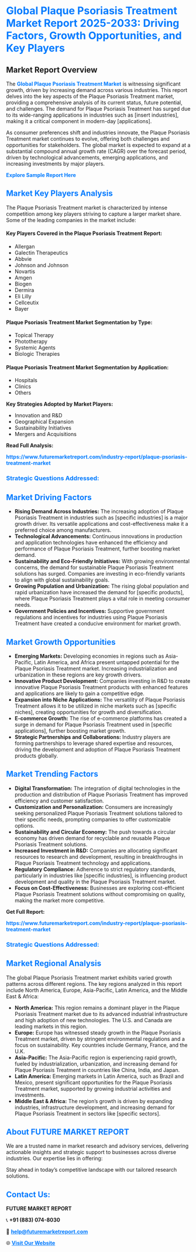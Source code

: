 <h1 style="color: #007BFF;">Global Plaque Psoriasis Treatment Market Report 2025-2033: Driving Factors, Growth Opportunities, and Key Players</h1>

<section id="overview">
<h2>Market Report Overview</h2>
<p>The <a href="https://www.futuremarketreport.com/industry-report/plaque-psoriasis-treatment-market" style="color: #007BFF; text-decoration: none;"><strong>Global Plaque Psoriasis Treatment Market</strong></a> is witnessing significant growth, driven by increasing demand across various industries. This report delves into the key aspects of the Plaque Psoriasis Treatment market, providing a comprehensive analysis of its current status, future potential, and challenges. The demand for Plaque Psoriasis Treatment has surged due to its wide-ranging applications in industries such as [insert industries], making it a critical component in modern-day [applications].</p>
<p>As consumer preferences shift and industries innovate, the Plaque Psoriasis Treatment market continues to evolve, offering both challenges and opportunities for stakeholders. The global market is expected to expand at a substantial compound annual growth rate (CAGR) over the forecast period, driven by technological advancements, emerging applications, and increasing investments by major players.</p>
</section>

<section id="overview">
<p><a href="https://www.futuremarketreport.com/request-sample/reportId=77223" style="color: #007BFF; text-decoration: none;"><strong>Explore Sample Report Here</strong></a></p>
</section>

<section id="key-players">
<h2 style="color: #007BFF;">Market Key Players Analysis</h2>
<p>The Plaque Psoriasis Treatment market is characterized by intense competition among key players striving to capture a larger market share. Some of the leading companies in the market include:</p>
<h4>Key Players Covered in the Plaque Psoriasis Treatment Report:</h4>
<ul><li>Allergan</li><li>Galectin Therapeutics</li><li>Abbvie</li><li>Johnson and Johnson</li><li>Novartis</li><li>Amgen</li><li>Biogen</li><li>Dermira</li><li>Eli Lilly</li><li>Cellceutix</li><li>Bayer</li></ul>
<h4>Plaque Psoriasis Treatment Market Segmentation by Type:</h4>
<ul><li>Topical Therapy</li><li>Phototherapy</li><li>Systemic Agents</li><li>Biologic Therapies</li></ul>

<h4>Plaque Psoriasis Treatment Market Segmentation by Application:</h4>
<ul><li>Hospitals</li><li>Clinics</li><li>Others</li></ul>
<p><strong>Key Strategies Adopted by Market Players:</strong></p>
<ul>
<li>Innovation and R&D</li>
<li>Geographical Expansion</li>
<li>Sustainability Initiatives</li>
<li>Mergers and Acquisitions</li>
</ul>
</section>

<section>
<p><strong>Read Full Analysis: </strong></p><a href="https://www.futuremarketreport.com/industry-report/plaque-psoriasis-treatment-market" style="color: #007BFF; text-decoration: none;"><strong>https://www.futuremarketreport.com/industry-report/plaque-psoriasis-treatment-market</strong></a>
<h3 style="color: #007BFF;">Strategic Questions Addressed:</h3>
</section>

<section id="driving-factors">
<h2 style="color: #007BFF;">Market Driving Factors</h2>
<ul>
<li><strong>Rising Demand Across Industries:</strong> The increasing adoption of Plaque Psoriasis Treatment in industries such as [specific industries] is a major growth driver. Its versatile applications and cost-effectiveness make it a preferred choice among manufacturers.</li>
<li><strong>Technological Advancements:</strong> Continuous innovations in production and application technologies have enhanced the efficiency and performance of Plaque Psoriasis Treatment, further boosting market demand.</li>
<li><strong>Sustainability and Eco-Friendly Initiatives:</strong> With growing environmental concerns, the demand for sustainable Plaque Psoriasis Treatment solutions has surged. Companies are investing in eco-friendly variants to align with global sustainability goals.</li>
<li><strong>Growing Population and Urbanization:</strong> The rising global population and rapid urbanization have increased the demand for [specific products], where Plaque Psoriasis Treatment plays a vital role in meeting consumer needs.</li>
<li><strong>Government Policies and Incentives:</strong> Supportive government regulations and incentives for industries using Plaque Psoriasis Treatment have created a conducive environment for market growth.</li>
</ul>
</section>

<section id="growth-opportunities">
<h2 style="color: #007BFF;">Market Growth Opportunities</h2>
<ul>
<li><strong>Emerging Markets:</strong> Developing economies in regions such as Asia-Pacific, Latin America, and Africa present untapped potential for the Plaque Psoriasis Treatment market. Increasing industrialization and urbanization in these regions are key growth drivers.</li>
<li><strong>Innovative Product Development:</strong> Companies investing in R&D to create innovative Plaque Psoriasis Treatment products with enhanced features and applications are likely to gain a competitive edge.</li>
<li><strong>Expansion into Niche Applications:</strong> The versatility of Plaque Psoriasis Treatment allows it to be utilized in niche markets such as [specific niches], creating opportunities for growth and diversification.</li>
<li><strong>E-commerce Growth:</strong> The rise of e-commerce platforms has created a surge in demand for Plaque Psoriasis Treatment used in [specific applications], further boosting market growth.</li>
<li><strong>Strategic Partnerships and Collaborations:</strong> Industry players are forming partnerships to leverage shared expertise and resources, driving the development and adoption of Plaque Psoriasis Treatment products globally.</li>
</ul>
</section>

<section id="trending-factors">
<h2 style="color: #007BFF;">Market Trending Factors</h2>
<ul>
<li><strong>Digital Transformation:</strong> The integration of digital technologies in the production and distribution of Plaque Psoriasis Treatment has improved efficiency and customer satisfaction.</li>
<li><strong>Customization and Personalization:</strong> Consumers are increasingly seeking personalized Plaque Psoriasis Treatment solutions tailored to their specific needs, prompting companies to offer customizable options.</li>
<li><strong>Sustainability and Circular Economy:</strong> The push towards a circular economy has driven demand for recyclable and reusable Plaque Psoriasis Treatment solutions.</li>
<li><strong>Increased Investment in R&D:</strong> Companies are allocating significant resources to research and development, resulting in breakthroughs in Plaque Psoriasis Treatment technology and applications.</li>
<li><strong>Regulatory Compliance:</strong> Adherence to strict regulatory standards, particularly in industries like [specific industries], is influencing product development and quality in the Plaque Psoriasis Treatment market.</li>
<li><strong>Focus on Cost-Effectiveness:</strong> Businesses are exploring cost-efficient Plaque Psoriasis Treatment solutions without compromising on quality, making the market more competitive.</li>
</ul>
</section>

<section>
<p><strong>Get Full Report: </strong></p><a href="https://www.futuremarketreport.com/industry-report/plaque-psoriasis-treatment-market" style="color: #007BFF; text-decoration: none;"><strong>https://www.futuremarketreport.com/industry-report/plaque-psoriasis-treatment-market</strong></a>
<h3 style="color: #007BFF;">Strategic Questions Addressed:</h3>
</section>


<section id="regional-analysis">
<h2 style="color: #007BFF;">Market Regional Analysis</h2>
<p>The global Plaque Psoriasis Treatment market exhibits varied growth patterns across different regions. The key regions analyzed in this report include North America, Europe, Asia-Pacific, Latin America, and the Middle East & Africa:</p>
<ul>
<li><strong>North America:</strong> This region remains a dominant player in the Plaque Psoriasis Treatment market due to its advanced industrial infrastructure and high adoption of new technologies. The U.S. and Canada are leading markets in this region.</li>
<li><strong>Europe:</strong> Europe has witnessed steady growth in the Plaque Psoriasis Treatment market, driven by stringent environmental regulations and a focus on sustainability. Key countries include Germany, France, and the U.K.</li>
<li><strong>Asia-Pacific:</strong> The Asia-Pacific region is experiencing rapid growth, fueled by industrialization, urbanization, and increasing demand for Plaque Psoriasis Treatment in countries like China, India, and Japan.</li>
<li><strong>Latin America:</strong> Emerging markets in Latin America, such as Brazil and Mexico, present significant opportunities for the Plaque Psoriasis Treatment market, supported by growing industrial activities and investments.</li>
<li><strong>Middle East & Africa:</strong> The region’s growth is driven by expanding industries, infrastructure development, and increasing demand for Plaque Psoriasis Treatment in sectors like [specific sectors].</li>
</ul>
</section>

<footer>
<h2 style="color: #007BFF;">About FUTURE MARKET REPORT</h2>
<p>We are a trusted name in market research and advisory services, delivering actionable insights and strategic support to businesses across diverse industries. Our expertise lies in offering:</p>

<p>Stay ahead in today’s competitive landscape with our tailored research solutions.</p>

<h2 style="color: #007BFF;">Contact Us:</h2>
<p><strong>FUTURE MARKET REPORT</strong></p>
<p>📞 <strong>+91 (883) 074-8030</strong></p>
<p>📧 <strong><a href="mailto:help@futuremarketreport.com" style="color: #007BFF;">help@futuremarketreport.com</a></strong></p>
<p>🌐 <strong><a href="https://www.futuremarketreport.com/" style="color: #007BFF;">Visit Our Website</a></strong></p>
</footer>